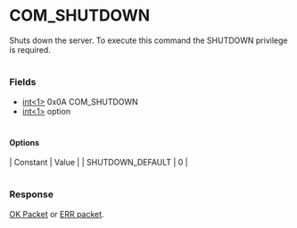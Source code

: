 # COM_SHUTDOWN

Shuts down the server. To execute this command the SHUTDOWN privilege is required.

#

### Fields

* [int<1>](/en/protocol-field-types/#fixed-length-integers) 0x0A COM_SHUTDOWN
* [int<1>](/en/protocol-field-types/#fixed-length-integers) option

#

#### Options

| Constant | Value |
| SHUTDOWN_DEFAULT | 0 |

#

### Response

[OK Packet](../4-server-response-packets/ok_packet.md) or [ERR packet](../4-server-response-packets/err_packet.md).